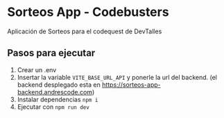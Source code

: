 # Sorteos App - Codebusters

Aplicación de Sorteos para el codequest de DevTalles

## Pasos para ejecutar
1. Crear un .env
2. Insertar la variable `VITE_BASE_URL_API` y ponerle la url del backend. (el backend desplegado esta en https://sorteos-app-backend.andrescode.com)
3. Instalar dependencias `npm i`
4. Ejecutar con `npm run dev`
